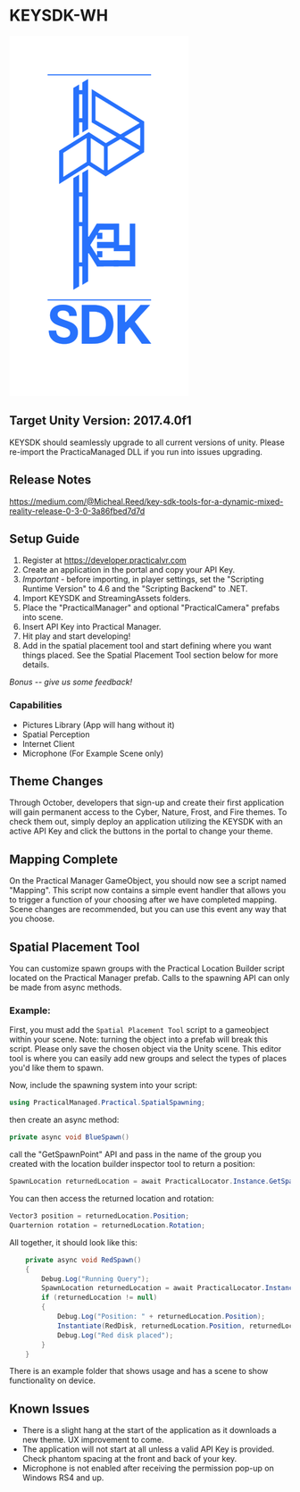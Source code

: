 # KEYSDK-WH

![logo](key.png)

## Target Unity Version: 2017.4.0f1

KEYSDK should seamlessly upgrade to all current versions of unity. Please re-import the PracticaManaged DLL if you run into issues upgrading.

## Release Notes

https://medium.com/@Micheal.Reed/key-sdk-tools-for-a-dynamic-mixed-reality-release-0-3-0-3a86fbed7d7d

## Setup Guide

1. Register at https://developer.practicalvr.com
2. Create an application in the portal and copy your API Key.
3. *Important* - before importing, in player settings, set the "Scripting Runtime Version" to 4.6 and the "Scripting Backend" to .NET.
4. Import KEYSDK and StreamingAssets folders.
5. Place the "PracticalManager" and optional "PracticalCamera" prefabs into scene.
6. Insert API Key into Practical Manager.
7. Hit play and start developing!
8. Add in the spatial placement tool and start defining where you want things placed. See the Spatial Placement Tool section below for more details.

*Bonus -- give us some feedback!*

### Capabilities

   * Pictures Library (App will hang without it)
   * Spatial Perception
   * Internet Client
   * Microphone (For Example Scene only)

## Theme Changes

Through October, developers that sign-up and create their first application will gain permanent access to the Cyber, Nature, Frost, and Fire themes. To check them out, simply deploy an application utilizing the KEYSDK with an active API Key and click the buttons in the portal to change your theme.

## Mapping Complete

On the Practical Manager GameObject, you should now see a script named "Mapping". This script now contains a simple event handler that allows you to trigger a function of your choosing after we have completed mapping. Scene changes are recommended, but you can use this event any way that you choose.

## Spatial Placement Tool

You can customize spawn groups with the Practical Location Builder script located on the Practical Manager prefab. Calls to the spawning API can only be made from async methods.

### Example:

First, you must add the `Spatial Placement Tool` script to a gameobject within your scene. Note: turning the object into a prefab will break this script. Please only save the chosen object via the Unity scene. This editor tool is where you can easily add new groups and select the types of places you'd like them to spawn. 

Now, include the spawning system into your script:

```C#
using PracticalManaged.Practical.SpatialSpawning;
```

then create an async method:

```C#
private async void BlueSpawn()
```

call the "GetSpawnPoint" API and pass in the name of the group you created with the location builder inspector tool to return a position:

```C#
SpawnLocation returnedLocation = await PracticalLocator.Instance.GetSpawnPoint("Yellow Group");
```

You can then access the returned location and rotation:

```C#
Vector3 position = returnedLocation.Position;
Quarternion rotation = returnedLocation.Rotation;
```

All together, it should look like this:

```C#
    private async void RedSpawn()
    {
        Debug.Log("Running Query");
        SpawnLocation returnedLocation = await PracticalLocator.Instance.GetSpawnPoint("Red Group");
        if (returnedLocation != null)
        {
            Debug.Log("Position: " + returnedLocation.Position);
            Instantiate(RedDisk, returnedLocation.Position, returnedLocation.Rotation);
            Debug.Log("Red disk placed");
        }
    }
```

There is an example folder that shows usage and has a scene to show functionality on device.

## Known Issues

* There is a slight hang at the start of the application as it downloads a new theme. UX improvement to come.
* The application will not start at all unless a valid API Key is provided. Check phantom spacing at the front and back of your key.
* Microphone is not enabled after receiving the permission pop-up on Windows RS4 and up.

